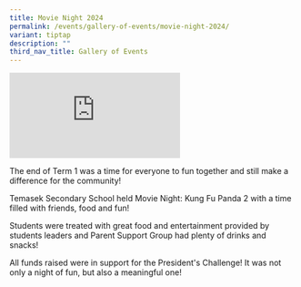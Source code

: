 ```yaml
---
title: Movie Night 2024
permalink: /events/gallery-of-events/movie-night-2024/
variant: tiptap
description: ""
third_nav_title: Gallery of Events
---
```

<div class="iframe-wrapper">
<iframe allowfullscreen="true" frameborder="0" src="https://www.youtube.com/embed/kkIEuh3Jq9U?si=L0omqaxqbh1dKgZR"></iframe>
</div>
<p></p>
<p>The end of Term 1 was a time for everyone to fun together and still make
a difference for the community!</p>
<p>Temasek Secondary School held Movie Night: Kung Fu Panda 2 with a time
filled with friends, food and fun!</p>
<p>Students were treated with great food and entertainment provided by students
leaders and Parent Support Group had plenty of drinks and snacks!</p>
<p>All funds raised were in support for the President's Challenge! It was
not only a night of fun, but also a meaningful one!</p>